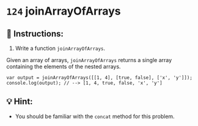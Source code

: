 # `124` joinArrayOfArrays

## 📝 Instructions:

1. Write a function `joinArrayOfArrays`.

Given an array of arrays, `joinArrayOfArrays` returns a single array containing the elements of the nested arrays. 

```Js
var output = joinArrayOfArrays([[1, 4], [true, false], ['x', 'y']]);
console.log(output); // --> [1, 4, true, false, 'x', 'y']
```
## :bulb: Hint:

+ You should be familiar with the `concat` method for this problem.